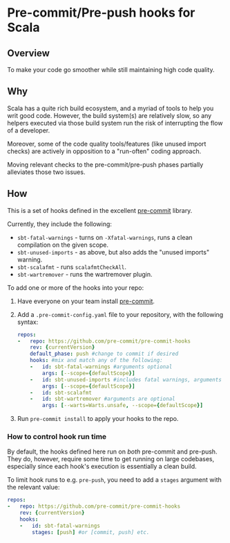 # Pre-commit/Pre-push hooks for Scala

## Overview

To make your code go smoother while still maintaining high code quality.

## Why

Scala has a quite rich build ecosystem, and a myriad of tools to help you writ good code. However, the build system(s) are relatively slow, so any helpers executed via those build system run the risk of interrupting the flow of a developer.

Moreover, some of the code quality tools/features (like unused import checks) are actively in opposition to a "run-often" coding approach.

Moving relevant checks to the pre-commit/pre-push phases partially alleviates those two issues.

## How

This is a set of hooks defined in the excellent [pre-commit](https://pre-commit.com/) library.

Currently, they include the following:

- `sbt-fatal-warnings` - turns on `-Xfatal-warnings`, runs a clean compilation on the given scope.
- `sbt-unused-imports` - as above, but also adds the "unused imports" warning.
- `sbt-scalafmt` - runs `scalafmtCheckAll`.
- `sbt-wartremover` - runs the wartremover plugin.

To add one or more of the hooks into your repo:

 1. Have everyone on your team install [pre-commit](https://pre-commit.com/#install).
 2. Add a `.pre-commit-config.yaml` file to your repository, with the following syntax:

    ```yaml
    repos:
    -   repo: https://github.com/pre-commit/pre-commit-hooks
        rev: {currentVersion}
        default_phase: push #change to commit if desired
        hooks: #mix and match any of the following:
        -   id: sbt-fatal-warnings #arguments optional
            args: [--scope={defaultScope}]
        -   id: sbt-unused-imports #includes fatal warnings, arguments optional
            args: [--scope={defaultScope}]
        -   id: sbt-scalafmt
        -   id: sbt-wartremover #arguments are optional
            args: [--warts=Warts.unsafe, --scope={defaultScope}]
    ```

 3. Run `pre-commit install` to apply your hooks to the repo.

### How to control hook run time

By default, the hooks defined here run on *both* pre-commit and pre-push. They do, however, require some time to get running
on large codebases, especially since each hook's execution is essentially a clean build.

To limit hook runs to e.g. `pre-push`, you need to add a `stages` argument with the relevant value:

```yaml
repos:
-   repo: https://github.com/pre-commit/pre-commit-hooks
    rev: {currentVersion}
    hooks:
    -   id: sbt-fatal-warnings
        stages: [push] #or [commit, push] etc.
```